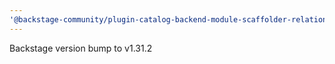 ```yaml
---
'@backstage-community/plugin-catalog-backend-module-scaffolder-relation-processor': patch
---
```


Backstage version bump to v1.31.2
